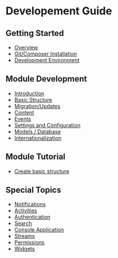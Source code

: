 Developement Guide
==================

Getting Started
---------------
* [Overview](overview.md)
* [Git/Composer Installation](git-installation.md)
* [Development Environment](environment.md)


Module Development
------------------
* [Introduction](modules-index.md)
* [Basic Structure](modules-structure.md)
* [Migration/Updates](modules-migrate.md)
* [Content](content.md)
* [Events](modules-events.md)
* [Settings and Configuration](modules-settings.md)
* [Models / Database](modules-db.md)
* [Internationalization](modules-i18n.md)

Module Tutorial
---------------
* [Create basic structure](tutorial-basic-structure.md)

Special Topics
--------------
* [Notifications](notifications.md)
* [Activities](activities.md)
* [Authentication](authentication.md)
* [Search](search.md)
* [Console Application](console.md)
* [Streams](stream.md)
* [Permissions](permissions.md)
* [Widgets](widgets.md)

